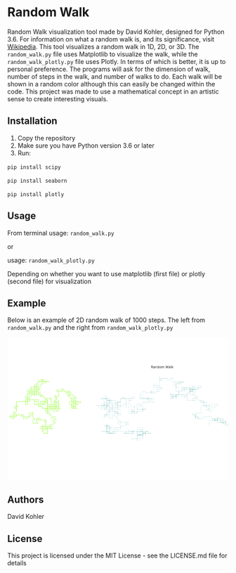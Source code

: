 # Random Walk

Random Walk visualization tool made by David Kohler, designed for Python 3.6. For information on what a random walk is, and
its significance, visit [Wikipedia](https://en.wikipedia.org/wiki/Random_walk). This tool visualizes a random walk in 1D, 
2D, or 3D. The `random_walk.py` file uses Matplotlib to visualize the walk, while the `random_walk_plotly.py` file uses 
Plotly. In terms of which is better, it is up to personal preference. The programs will ask for the dimension of walk, 
number of steps in the walk, and number of walks to do. Each walk will be shown in a random color although this can easily
be changed within the code. This project was made to use a mathematical concept in an artistic sense to create interesting
visuals.

## Installation

1. Copy the repository 
2. Make sure you have Python version 3.6 or later
3. Run:

`pip install scipy`

`pip install seaborn`

`pip install plotly`

## Usage

From terminal usage: `random_walk.py`

or

usage: `random_walk_plotly.py`

Depending on whether you want to use matplotlib (first file) or plotly (second file) for visualization

## Example

Below is an example of 2D random walk of 1000 steps. The left from `random_walk.py` and the right from `random_walk_plotly.py`

![2D Random Walk](ExampleWalks.png)

## Authors

David Kohler

## License

This project is licensed under the MIT License - see the LICENSE.md file for details

